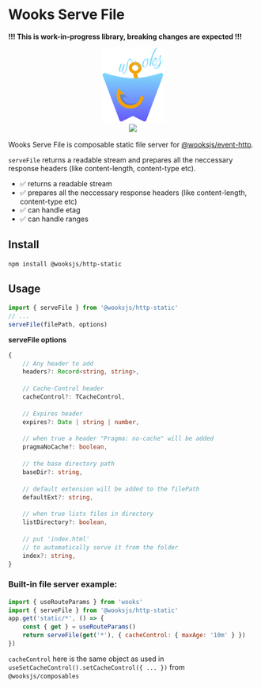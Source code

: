 # Wooks Serve File

**!!! This is work-in-progress library, breaking changes are expected !!!**

<p align="center">
<img src="../../logo.png" width="128px"><br>
<a  href="https://github.com/wooksjs/wooksjs/blob/main/LICENSE">
    <img src="https://img.shields.io/badge/License-MIT-green?style=for-the-badge" />
</a>
</p>


Wooks Serve File is composable static file server for [@wooksjs/event-http](https://github.com/wooksjs/wooksjs/tree/main/packages/event-http).

`serveFile` returns a readable stream and prepares all the neccessary response headers (like content-length, content-type etc).

- ✅ returns a readable stream
- ✅ prepares all the neccessary response headers (like content-length, content-type etc)
- ✅ can handle etag
- ✅ can handle ranges

## Install

`npm install @wooksjs/http-static`

## Usage


```js
import { serveFile } from '@wooksjs/http-static'
// ...
serveFile(filePath, options)
```

**serveFile options**
```ts
{
    // Any header to add
    headers?: Record<string, string>,

    // Cache-Control header
    cacheControl?: TCacheControl,

    // Expires header
    expires?: Date | string | number,

    // when true a header "Pragma: no-cache" will be added
    pragmaNoCache?: boolean,

    // the base directory path
    baseDir?: string,

    // default extension will be added to the filePath
    defaultExt?: string,

    // when true lists files in directory
    listDirectory?: boolean,
    
    // put 'index.html'
    // to automatically serve it from the folder    
    index?: string,           
}
```

### Built-in file server example:

```js
import { useRouteParams } from 'wooks'
import { serveFile } from '@wooksjs/http-static'
app.get('static/*', () => {
    const { get } = useRouteParams()
    return serveFile(get('*'), { cacheControl: { maxAge: '10m' } })
})
```

`cacheControl` here is the same object as used in `useSetCacheControl().setCacheControl({ ... })` from `@wooksjs/composables`

